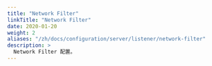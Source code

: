 ```yaml
---
title: "Network Filter"
linkTitle: "Network Filter"
date: 2020-01-20
weight: 2
aliases: "/zh/docs/configuration/server/listener/network-filter"
description: >
  Network Filter 配置。
---
```

